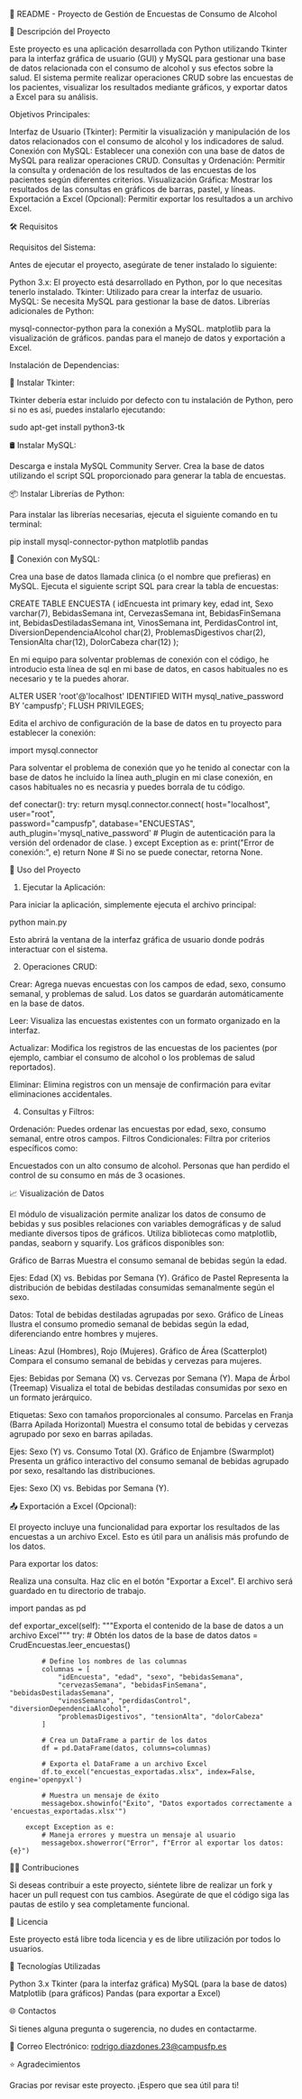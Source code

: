 
🎯 README - Proyecto de Gestión de Encuestas de Consumo de Alcohol

🚀 Descripción del Proyecto

Este proyecto es una aplicación desarrollada con Python utilizando Tkinter para la interfaz gráfica de usuario (GUI) y MySQL para gestionar una base de datos relacionada con el consumo de alcohol y sus efectos sobre la salud. El sistema permite realizar operaciones CRUD sobre las encuestas de los pacientes, visualizar los resultados mediante gráficos, y exportar datos a Excel para su análisis.

Objetivos Principales:

Interfaz de Usuario (Tkinter): Permitir la visualización y manipulación de los datos relacionados con el consumo de alcohol y los indicadores de salud.
Conexión con MySQL: Establecer una conexión con una base de datos de MySQL para realizar operaciones CRUD.
Consultas y Ordenación: Permitir la consulta y ordenación de los resultados de las encuestas de los pacientes según diferentes criterios.
Visualización Gráfica: Mostrar los resultados de las consultas en gráficos de barras, pastel, y líneas.
Exportación a Excel (Opcional): Permitir exportar los resultados a un archivo Excel.

🛠️ Requisitos

Requisitos del Sistema:

Antes de ejecutar el proyecto, asegúrate de tener instalado lo siguiente:

Python 3.x: El proyecto está desarrollado en Python, por lo que necesitas tenerlo instalado.
Tkinter: Utilizado para crear la interfaz de usuario.
MySQL: Se necesita MySQL para gestionar la base de datos.
Librerías adicionales de Python:

mysql-connector-python para la conexión a MySQL.
matplotlib para la visualización de gráficos.
pandas para el manejo de datos y exportación a Excel.

Instalación de Dependencias:

🐍 Instalar Tkinter:

Tkinter debería estar incluido por defecto con tu instalación de Python, pero si no es así, puedes instalarlo ejecutando:

sudo apt-get install python3-tk

🛢️ Instalar MySQL:

Descarga e instala MySQL Community Server.
Crea la base de datos utilizando el script SQL proporcionado para generar la tabla de encuestas.

📦 Instalar Librerías de Python:

Para instalar las librerías necesarias, ejecuta el siguiente comando en tu terminal:

pip install mysql-connector-python matplotlib pandas

🚀 Conexión con MySQL:

Crea una base de datos llamada clinica (o el nombre que prefieras) en MySQL.
Ejecuta el siguiente script SQL para crear la tabla de encuestas:

CREATE TABLE ENCUESTA (
	idEncuesta int primary key,
    edad int,
    Sexo varchar(7),
	BebidasSemana int,
    CervezasSemana int,
	BebidasFinSemana int, 
    BebidasDestiladasSemana	int,
    VinosSemana	int, 
    PerdidasControl int, 
    DiversionDependenciaAlcohol	char(2),
    ProblemasDigestivos	char(2),
    TensionAlta	char(12),
    DolorCabeza char(12)
);

En mi equipo para solventar problemas de conexión con el código, he introducio esta línea de sql en mi base de datos, en casos habituales no es necesario y te la puedes ahorar.

ALTER USER 'root'@'localhost' IDENTIFIED WITH mysql_native_password BY 'campusfp';
FLUSH PRIVILEGES;

Edita el archivo de configuración de la base de datos en tu proyecto para establecer la conexión:

import mysql.connector

Para solventar el problema de conexión que yo he tenido al conectar con la base de datos he incluido la línea auth_plugin en mi clase conexión, en casos habituales no es necasria y puedes borrala de tu código.

def conectar():
        try:
            return mysql.connector.connect(
                host="localhost",  
                user="root",      
                password="campusfp", 
                database="ENCUESTAS", 
                auth_plugin='mysql_native_password'  # Plugin de autenticación para la versión del ordenador de clase.
            )
        except Exception as e:
            print("Error de conexión:", e)
            return None  # Si no se puede conectar, retorna None.

📝 Uso del Proyecto

1. Ejecutar la Aplicación:
   
Para iniciar la aplicación, simplemente ejecuta el archivo principal:

python main.py

Esto abrirá la ventana de la interfaz gráfica de usuario donde podrás interactuar con el sistema.

2. Operaciones CRUD:
   
Crear:
Agrega nuevas encuestas con los campos de edad, sexo, consumo semanal, y problemas de salud.
Los datos se guardarán automáticamente en la base de datos.

Leer:
Visualiza las encuestas existentes con un formato organizado en la interfaz.

Actualizar:
Modifica los registros de las encuestas de los pacientes (por ejemplo, cambiar el consumo de alcohol o los problemas de salud reportados).

Eliminar:
Elimina registros con un mensaje de confirmación para evitar eliminaciones accidentales.

4. Consultas y Filtros:
   
Ordenación: Puedes ordenar las encuestas por edad, sexo, consumo semanal, entre otros campos.
Filtros Condicionales: Filtra por criterios específicos como:

Encuestados con un alto consumo de alcohol.
Personas que han perdido el control de su consumo en más de 3 ocasiones.
  
📈 Visualización de Datos

El módulo de visualización permite analizar los datos de consumo de bebidas y sus posibles relaciones con variables demográficas y de salud mediante diversos tipos de gráficos. Utiliza bibliotecas como matplotlib, pandas, seaborn y squarify. Los gráficos disponibles son:

Gráfico de Barras
Muestra el consumo semanal de bebidas según la edad.

Ejes: Edad (X) vs. Bebidas por Semana (Y).
Gráfico de Pastel
Representa la distribución de bebidas destiladas consumidas semanalmente según el sexo.

Datos: Total de bebidas destiladas agrupadas por sexo.
Gráfico de Líneas
Ilustra el consumo promedio semanal de bebidas según la edad, diferenciando entre hombres y mujeres.

Líneas: Azul (Hombres), Rojo (Mujeres).
Gráfico de Área (Scatterplot)
Compara el consumo semanal de bebidas y cervezas para mujeres.

Ejes: Bebidas por Semana (X) vs. Cervezas por Semana (Y).
Mapa de Árbol (Treemap)
Visualiza el total de bebidas destiladas consumidas por sexo en un formato jerárquico.

Etiquetas: Sexo con tamaños proporcionales al consumo.
Parcelas en Franja (Barra Apilada Horizontal)
Muestra el consumo total de bebidas y cervezas agrupado por sexo en barras apiladas.

Ejes: Sexo (Y) vs. Consumo Total (X).
Gráfico de Enjambre (Swarmplot)
Presenta un gráfico interactivo del consumo semanal de bebidas agrupado por sexo, resaltando las distribuciones.

Ejes: Sexo (X) vs. Bebidas por Semana (Y).

📤 Exportación a Excel (Opcional):

El proyecto incluye una funcionalidad para exportar los resultados de las encuestas a un archivo Excel. Esto es útil para un análisis más profundo de los datos.

Para exportar los datos:

Realiza una consulta.
Haz clic en el botón "Exportar a Excel".
El archivo será guardado en tu directorio de trabajo.

import pandas as pd

def exportar_excel(self):
        """Exporta el contenido de la base de datos a un archivo Excel"""
        try:
            # Obtén los datos de la base de datos
            datos = CrudEncuestas.leer_encuestas()

            # Define los nombres de las columnas
            columnas = [
                "idEncuesta", "edad", "sexo", "bebidasSemana",
                "cervezasSemana", "bebidasFinSemana", "bebidasDestiladasSemana",
                "vinosSemana", "perdidasControl", "diversionDependenciaAlcohol",
                "problemasDigestivos", "tensionAlta", "dolorCabeza"
            ]

            # Crea un DataFrame a partir de los datos
            df = pd.DataFrame(datos, columns=columnas)

            # Exporta el DataFrame a un archivo Excel
            df.to_excel("encuestas_exportadas.xlsx", index=False, engine='openpyxl')

            # Muestra un mensaje de éxito
            messagebox.showinfo("Éxito", "Datos exportados correctamente a 'encuestas_exportadas.xlsx'")

        except Exception as e:
            # Maneja errores y muestra un mensaje al usuario
            messagebox.showerror("Error", f"Error al exportar los datos: {e}")


🧑‍💻 Contribuciones

Si deseas contribuir a este proyecto, siéntete libre de realizar un fork y hacer un pull request con tus cambios. Asegúrate de que el código siga las pautas de estilo y sea completamente funcional.

📜 Licencia

Este proyecto está libre toda licencia y es de libre utilización por todos lo usuarios.

🔧 Tecnologías Utilizadas

Python 3.x
Tkinter (para la interfaz gráfica)
MySQL (para la base de datos)
Matplotlib (para gráficos)
Pandas (para exportar a Excel)

🌐 Contactos

Si tienes alguna pregunta o sugerencia, no dudes en contactarme.

📧 Correo Electrónico: rodrigo.diazdones.23@campusfp.es

⭐ Agradecimientos

Gracias por revisar este proyecto. ¡Espero que sea útil para ti!  
